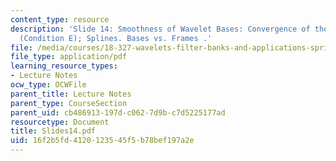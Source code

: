 ```yaml
---
content_type: resource
description: 'Slide 14: Smoothness of Wavelet Bases: Convergence of the Cascade Algorithm
  (Condition E); Splines. Bases vs. Frames .'
file: /media/courses/18-327-wavelets-filter-banks-and-applications-spring-2003/16f2b5fd4120123545f5b78bef197a2e_Slides14.pdf
file_type: application/pdf
learning_resource_types:
- Lecture Notes
ocw_type: OCWFile
parent_title: Lecture Notes
parent_type: CourseSection
parent_uid: cb486913-197d-c062-7d9b-c7d5225177ad
resourcetype: Document
title: Slides14.pdf
uid: 16f2b5fd-4120-1235-45f5-b78bef197a2e
---
```

